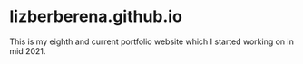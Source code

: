 # lizberberena.github.io
This is my eighth and current portfolio website which I started working on in mid 2021.

